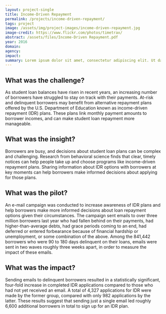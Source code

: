 ```yaml
---
layout: project-single
title: Income-Driven Repayment
permalink: /projects/income-driven-repayment/
tags: project
image: /assets/img/project-images/income-driven-repayment.jpg
image-credit: https://www.flickr.com/photos/timetrax/
abstract: /assets/files/Income-Driven Repayment.pdf
year: 2016
domain:
agency:
impact:
summary: Lorem ipsum dolor sit amet, consectetur adipiscing elit. Ut dapibus nisl vitae libero pulvinar tempor.
---
```

## What was the challenge?

As student loan balances have risen in recent years, an increasing number of borrowers have struggled to stay on track with their payments. At-risk and delinquent borrowers may benefit from alternative repayment plans offered by the U.S. Department of Education known as income-driven repayment (IDR) plans. These plans link monthly payment amounts to borrower incomes, and can make student loan repayment more manageable.

## What was the insight?

Borrowers are busy, and decisions about student loan plans can be complex and challenging. Research from behavioral science finds that clear, timely notices can help people take up and choose programs like income-driven repayment plans. Sharing information about IDR options with borrowers at key moments can help borrowers make informed decisions about applying for those plans.

## What was the pilot?

An e-mail campaign was conducted to increase awareness of IDR plans and help borrowers make more informed decisions about loan repayment options given their circumstances. The campaign sent emails to over three million borrowers last year who had fallen behind on their payments, had higher-than-average debts, had grace periods coming to an end, had deferred or entered forbearance because of financial hardship or unemployment, or some combination of the above. Among the 841,442 borrowers who were 90 to 180 days delinquent on their loans, emails were sent in two waves roughly three weeks apart, in order to measure the impact of these emails.

## What was the impact?

Sending emails to delinquent borrowers resulted in a statistically significant, four-fold increase in completed IDR applications compared to those who had not yet received an email. A total of 4,327 applications for IDR were made by the former group, compared with only 982 applications by the latter. These results suggest that sending just a single email led roughly 6,600 additional borrowers in total to sign up for an IDR plan.
